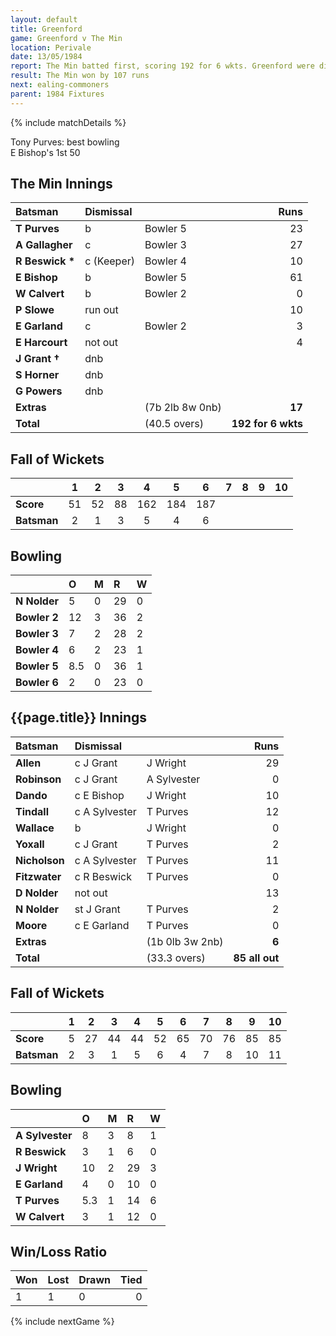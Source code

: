```yaml
---
layout: default
title: Greenford
game: Greenford v The Min
location: Perivale
date: 13/05/1984
report: The Min batted first, scoring 192 for 6 wkts. Greenford were dismissed for 85.
result: The Min won by 107 runs
next: ealing-commoners
parent: 1984 Fixtures
---
```


{% include matchDetails %}

Tony Purves: best bowling<br /> 
E Bishop's 1st 50

## The Min Innings

| Batsman | Dismissal |  | Runs |
|:---|:---|---|---:|
| **T Purves** | b | Bowler 5 | 23 |
| **A Gallagher** | c | Bowler 3 | 27 |
| **R Beswick &#42;** | c (Keeper) | Bowler 4 | 10 |
| **E Bishop** | b | Bowler 5 | 61 |
| **W Calvert** | b | Bowler 2 | 0 |
| **P Slowe** | run out | | 10 |
| **E Garland** | c | Bowler 2 | 3 |
| **E Harcourt** | not out |  | 4 |
| **J Grant &#8224;** | dnb | | |
| **S Horner** | dnb |  | |
| **G Powers** | dnb | |  |
| **Extras** | | (7b 2lb 8w 0nb) | **17** |
| **Total** | | (40.5 overs) | **192 for 6 wkts** |

## Fall of Wickets

| | 1 | 2 | 3 | 4 | 5 | 6 | 7 | 8 | 9 | 10 |
|---|:---:|:---:|:---:|:---:|:---:|:---:|:---:|:---:|:---:|:---:|
| **Score** | 51 | 52 | 88 | 162 | 184 | 187 | | | | |
| **Batsman** | 2 | 1 | 3 | 5 | 4 | 6 | | | | |

## Bowling

| | O | M | R | W |
|---|:---|:---|:---|:---|
| **N Nolder** | 5 | 0 | 29 | 0 |
| **Bowler 2** | 12 | 3 | 36 | 2 |
| **Bowler 3** | 7 | 2 | 28 | 2 |
| **Bowler 4** | 6 | 2 | 23 | 1 |
| **Bowler 5** | 8.5 | 0 | 36 | 1 |
| **Bowler 6** | 2 | 0 | 23 | 0 |

## {{page.title}} Innings

| Batsman | Dismissal |  | Runs |
|:---|:---|---|---:|
| **Allen** | c J Grant | J Wright | 29 |
| **Robinson** | c J Grant | A Sylvester | 0 |
| **Dando** | c E Bishop | J Wright | 10 |
| **Tindall** | c A Sylvester | T Purves | 12 |
| **Wallace** | b | J Wright | 0 |
| **Yoxall** | c J Grant | T Purves | 2 |
| **Nicholson** | c A Sylvester | T Purves | 11 |
| **Fitzwater** | c R Beswick | T Purves | 0 |
| **D Nolder** | not out | | 13 |
| **N Nolder** | st J Grant | T Purves | 2 |
| **Moore** | c E Garland | T Purves | 0 |
| **Extras** | | (1b 0lb 3w 2nb) | **6** |
| **Total** | | (33.3 overs) | **85 all out** |

## Fall of Wickets

| | 1 | 2 | 3 | 4 | 5 | 6 | 7 | 8 | 9 | 10 |
|---|:---:|:---:|:---:|:---:|:---:|:---:|:---:|:---:|:---:|:---:|
| **Score** | 5 | 27 | 44 | 44 | 52 | 65 | 70 | 76 | 85 | 85 |
| **Batsman** | 2 | 3 | 1 | 5 | 6 | 4 | 7 | 8 | 10 | 11 |

## Bowling

| | O | M | R | W |
|---|:---|:---|:---|:---|
| **A Sylvester** | 8 | 3 | 8 | 1 |
| **R Beswick** | 3 | 1 | 6 | 0 |
| **J Wright** | 10 | 2 | 29 | 3 |
| **E Garland** | 4 | 0 | 10 | 0 |
| **T Purves** | 5.3 | 1 | 14 | 6 |
| **W Calvert** | 3 | 1 | 12 | 0 |

## Win/Loss Ratio

| Won | Lost | Drawn | Tied |
|:---|:---|:---|---:|
| 1 | 1 | 0 | 0 |

{% include nextGame %}